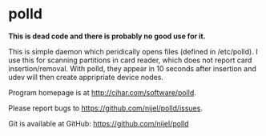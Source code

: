 polld
=====

**This is dead code and there is probably no good use for it.**

This is simple daemon which peridically opens files (defined in /etc/polld).
I use this for scanning partitions in card reader, which does not report card
insertion/removal. With polld, they appear in 10 seconds after insertion and
udev will then create appripriate device nodes.

Program homepage is at <http://cihar.com/software/polld>.

Please report bugs to <https://github.com/nijel/polld/issues>.

Git is available at GitHub: <https://github.com/nijel/polld>
